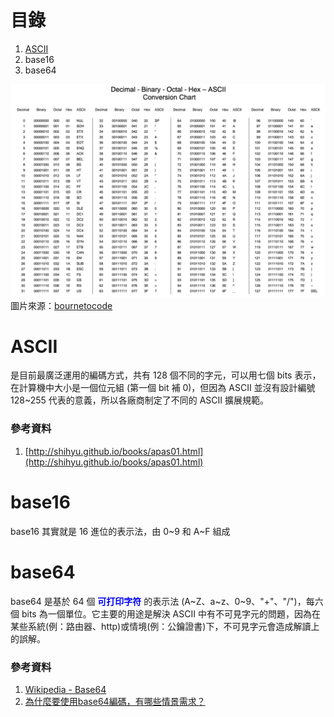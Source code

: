 # 目錄
1. [ASCII](#ASCII)
2. base16
3. base64

![image](..\\Pictures\\Decimal_Binary_Octal_Hex_ASCII_conversion_chart.png)
圖片來源：[bournetocode](https://bournetocode.com/projects/GCSE_Computing_Fundamentals/pages/3-3-5-ascii.html)



# ASCII
是目前最廣泛運用的編碼方式，共有 128 個不同的字元，可以用七個 bits 表示，在計算機中大小是一個位元組 (第一個 bit 補 0)，但因為 ASCII 並沒有設計編號 128~255 代表的意義，所以各廠商制定了不同的 ASCII 擴展規範。

### 參考資料
1. [http://shihyu.github.io/books/apas01.html](http://shihyu.github.io/books/apas01.html)



# base16
base16 其實就是 16 進位的表示法，由 0~9 和 A~F 組成



# base64
base64 是基於 64 個 <b style='color:blue'>可打印字符</b> 的表示法 (A~Z、a~z、0~9、"+"、"/")，每六個 bits 為一個單位。它主要的用途是解決 ASCII 中有不可見字元的問題，因為在某些系統(例：路由器、http)或情境(例：公鑰證書)下，不可見字元會造成解讀上的誤解。

### 參考資料
1. [Wikipedia - Base64](https://zh.wikipedia.org/zh/Base64)
2. [為什麼要使用base64編碼，有哪些情景需求？](https://www.itread01.com/content/1543043191.html)
